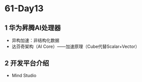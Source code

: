 # 61-Day13
## 1 华为昇腾AI处理器

- 异构加速：非结构化数据
- 达芬奇架构（AI Core）——加速原理（Cube代替Scalar+Vector）

## 2 开发平台介绍
- Mind Studio